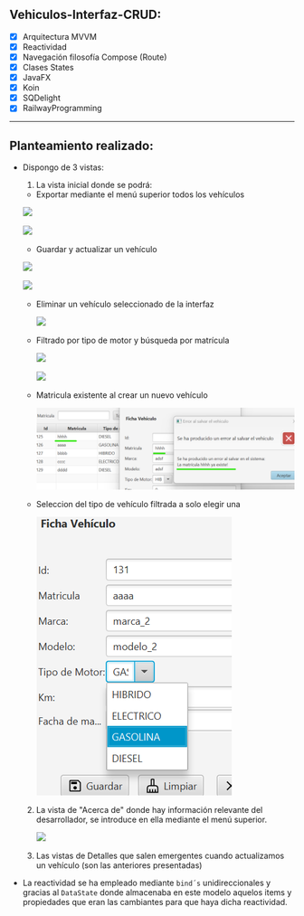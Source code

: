 ## **Vehiculos-Interfaz-CRUD:**

- [x] Arquitectura MVVM
- [x] Reactividad
- [x] Navegación filosofía Compose (Route)
- [x] Clases States
- [x] JavaFX
- [x] Koin
- [x] SQDelight
- [x] RailwayProgramming

---

## **Planteamiento realizado:**

- Dispongo de 3 vistas:

  1. La vista inicial donde se podrá:

  - Exportar mediante el menú superior todos los vehículos

  ![](images/exportar.png)

  ![](images/export2.png)

  - Guardar y actualizar un vehículo

  ![](images/create.png)

  ![](images/create2.png)

  - Eliminar un vehículo seleccionado de la interfaz

    ![](images/eliminar.png)

  - Filtrado por tipo de motor y búsqueda por matrícula

    ![](images/todos.png)

    ![](images/filtros.png)

  - Matricula existente al crear un nuevo vehículo

    ![](images/matriculaExist.png)

  - Seleccion del tipo de vehículo filtrada a solo elegir una

    ![](images/tipoVehiculoFiltro.png)

  2. La vista de "Acerca de" donde hay información relevante del desarrollador, se introduce en ella mediante el menú superior.

     ![](images/acercaDe.png)

  3. Las vistas de Detalles que salen emergentes cuando actualizamos un vehículo (son las anteriores presentadas)

- La reactividad se ha empleado mediante `bind´s` unidireccionales y gracias al `DataState` donde almacenaba en este modelo aquelos items y propiedades que eran las cambiantes para que haya dicha reactividad.
